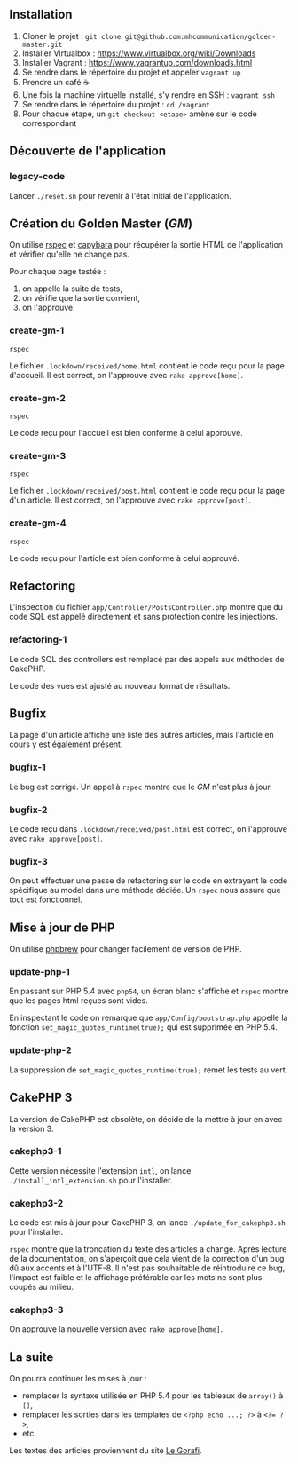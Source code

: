 ## Installation

1. Cloner le projet : `git clone git@github.com:mhcommunication/golden-master.git`
2. Installer Virtualbox : https://www.virtualbox.org/wiki/Downloads
3. Installer Vagrant : https://www.vagrantup.com/downloads.html
4. Se rendre dans le répertoire du projet et appeler `vagrant up`
5. Prendre un café ☕
6. Une fois la machine virtuelle installé, s'y rendre en SSH : `vagrant ssh`
7. Se rendre dans le répertoire du projet : `cd /vagrant`
8. Pour chaque étape, un `git checkout <etape>` amène sur le code correspondant


## Découverte de l'application

### legacy-code

Lancer `./reset.sh` pour revenir à l'état initial de l'application.

## Création du Golden Master (_GM_)

On utilise [rspec](http://rspec.info) et [capybara](https://github.com/jnicklas/capybara) pour récupérer la sortie HTML de l'application et vérifier qu'elle ne change pas.

Pour chaque page testée :

1. on appelle la suite de tests,
2. on vérifie que la sortie convient,
3. on l'approuve.

### create-gm-1

```
rspec
```

Le fichier `.lockdown/received/home.html` contient le code reçu pour la page d'accueil. Il est correct, on l'approuve avec `rake approve[home]`.

### create-gm-2

```
rspec
```

Le code reçu pour l'accueil est bien conforme à celui approuvé.

### create-gm-3

```
rspec
```

Le fichier `.lockdown/received/post.html` contient le code reçu pour la page d'un article. Il est correct, on l'approuve avec `rake approve[post]`.

### create-gm-4

```
rspec
```

Le code reçu pour l'article est bien conforme à celui approuvé.

## Refactoring

L'inspection du fichier `app/Controller/PostsController.php` montre que du code SQL est appelé directement et sans protection contre les injections.

### refactoring-1

Le code SQL des controllers est remplacé par des appels aux méthodes de CakePHP.

Le code des vues est ajusté au nouveau format de résultats.

## Bugfix

La page d'un article affiche une liste des autres articles, mais l'article en cours y est également présent.

### bugfix-1

Le bug est corrigé. Un appel à `rspec` montre que le _GM_ n'est plus à jour.

### bugfix-2

Le code reçu dans `.lockdown/received/post.html` est correct, on l'approuve avec `rake approve[post]`.

### bugfix-3

On peut effectuer une passe de refactoring sur le code en extrayant le code spécifique au model dans une méthode dédiée. Un `rspec` nous assure que tout est fonctionnel.

## Mise à jour de PHP

On utilise [phpbrew](https://github.com/phpbrew/phpbrew) pour changer facilement de version de PHP.

### update-php-1

En passant sur PHP 5.4 avec `php54`, un écran blanc s'affiche et `rspec` montre que les pages html reçues sont vides.

En inspectant le code on remarque que `app/Config/bootstrap.php` appelle la fonction `set_magic_quotes_runtime(true);` qui est supprimée en PHP 5.4.

### update-php-2

La suppression de `set_magic_quotes_runtime(true);` remet les tests au vert.

## CakePHP 3

La version de CakePHP est obsolète, on décide de la mettre à jour en avec la version 3.

### cakephp3-1

Cette version nécessite l'extension `intl`, on lance `./install_intl_extension.sh` pour l'installer.

### cakephp3-2

Le code est mis à jour pour CakePHP 3, on lance `./update_for_cakephp3.sh` pour l'installer.

`rspec` montre que la troncation du texte des articles a changé. Après lecture de la documentation, on s'aperçoit que cela vient de la correction d'un bug dû aux accents et à l'UTF-8. Il n'est pas souhaitable de réintroduire ce bug, l'impact est faible et le affichage préférable car les mots ne sont plus coupés au milieu.

### cakephp3-3

On approuve la nouvelle version avec `rake approve[home]`.

## La suite

On pourra continuer les mises à jour :

- remplacer la syntaxe utilisée en PHP 5.4 pour les tableaux de `array()` à `[]`,
- remplacer les sorties dans les templates de `<?php echo ...; ?>` à `<?= ?>`,
- etc.

Les textes des articles proviennent du site [Le Gorafi](http://www.legorafi.fr).
